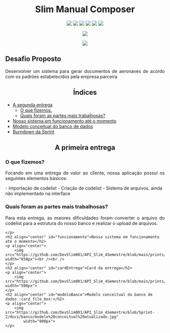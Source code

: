 <html>
<body>
    <h1 align="center">Slim Manual Composer</h1>
    <p align="center">
        <img src="https://img.shields.io/badge/HTML5-E34F26?style=for-the-badge&logo=html5&logoColor=white">
        <img src="https://img.shields.io/badge/CSS3-1572B6?style=for-the-badge&logo=css3&logoColor=white">
        <img src="https://img.shields.io/badge/Java-ED8B00?style=for-the-badge&logo=java&logoColor=white">
        <img src="https://img.shields.io/badge/Spring-6DB33F?style=for-the-badge&logo=spring&logoColor=white">
        <img src="https://img.shields.io/badge/JavaScript-F7DF1E?style=for-the-badge&logo=javascript&logoColor=black">
        <img src="https://img.shields.io/badge/ReactJS-61DAFB?style=for-the-badge&logo=react&logoColor=black">
    </p>
    <p align="center"><img
            src="https://img.shields.io/badge/status-em_desenvolvimento-blue?style=for-the-badge&logo=appveyor"></p>
    <p align="center"><img
            src="https://img.shields.io/badge/Sprint%20atual-Sprint 1-blue?style=for-the-badge&logo=appveyor"></p>
    <h2>Desafio Proposto</h2>
    <p align="justify">Desenvolver um sistema para gerar documentos de aeronaves de acordo com os padrões estabelecidos
        pela empresa parceira</p>
    <h2 align="center">Índices</h2>
    <ul>
        <li>
            <a href="#primeiraEntrega">A segunda entrega</a>
            <ul>
                <li><a href="#o-que-fizemos">O que fizemos.</a></li>
                <li><a href="#quais-foram-as-partes-mais-trabalhosas">Quais foram as partes mais trabalhosas?</a></li>
            </ul>
        </li>
        <li><a href="#funcionamento">Nosso sistema em funcionamento até o momento</a></li>
        <li><a href="#modeloBanco">Modelo conceitual do banco de dados</a></li>
        <li><a href="#burndown">Burndown da Sprint</a></li>
    </ul>
    <h2 align="center" id="primeiraEntrega">A primeira entrega</h2>
    <h3 id="o-que-fizemos">O que fizemos?</h3>
    <p align="justify">
        Focando em uma entrega de valor ao cliente, nossa aplicação possui os seguintes elementos básicos:
    </p>
    - Importação de codelist
    - Criação de codelist
    - Sistema de arquivos, ainda não implementado na interface
    <h3 id="quais-foram-as-partes-mais-trabalhosas">Quais foram as partes mais trabalhosas?</h3>
    <p align="justify">
        Para esta entrega, as maiores dificuldades foram converter o arquivo do codelist para a estrutura do nosso banco e realizar o upload de arquivos.
    </p>
   
    </p>
    <h2 align="center" id="funcionamento">Nosso sistema em funcionamento até o momento</h2>
    <p align="center">
        <img src="https://github.com/DevSlim001/API_Slim_4Semestre/blob/main/prints/import%20file%20bloco.gif" width="650px"><br /><br />
    </p>
    <h2 align="center" id="cardEntrega">Card da entrega</h2>
    <p align="center">
        <img src="https://github.com/DevSlim001/API_Slim_4Semestre/blob/main/prints/sp2%20(1).png" width="500px">
    </p>
    <h2 align="center" id="modeloBanco">Modelo conceitual do banco de dados :card_file_box:</h2>
    <p align="center">
        <img src="https://github.com/DevSlim001/API_Slim_4Semestre/blob/Sprint-2/docs/banco/modelo%20conceitual%20atualizado.jpg"
            width="800px">
    </p>
    
</body>

</html>
